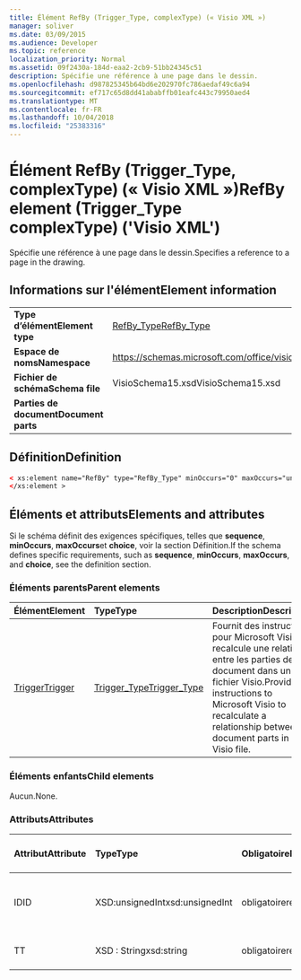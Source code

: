 ```yaml
---
title: Élément RefBy (Trigger_Type, complexType) (« Visio XML »)
manager: soliver
ms.date: 03/09/2015
ms.audience: Developer
ms.topic: reference
localization_priority: Normal
ms.assetid: 09f2430a-184d-eaa2-2cb9-51bb24345c51
description: Spécifie une référence à une page dans le dessin.
ms.openlocfilehash: d987825345b64bd6e202970fc786aedaf49c6a94
ms.sourcegitcommit: ef717c65d8dd41ababffb01eafc443c79950aed4
ms.translationtype: MT
ms.contentlocale: fr-FR
ms.lasthandoff: 10/04/2018
ms.locfileid: "25383316"
---
```

# <a name="refby-element-triggertype-complextype-visio-xml"></a><span data-ttu-id="192dc-103">Élément RefBy (Trigger_Type, complexType) (« Visio XML »)</span><span class="sxs-lookup"><span data-stu-id="192dc-103">RefBy element (Trigger_Type complexType) ('Visio XML')</span></span>

<span data-ttu-id="192dc-104">Spécifie une référence à une page dans le dessin.</span><span class="sxs-lookup"><span data-stu-id="192dc-104">Specifies a reference to a page in the drawing.</span></span>
  
## <a name="element-information"></a><span data-ttu-id="192dc-105">Informations sur l'élément</span><span class="sxs-lookup"><span data-stu-id="192dc-105">Element information</span></span>

|||
|:-----|:-----|
|<span data-ttu-id="192dc-106">**Type d’élément**</span><span class="sxs-lookup"><span data-stu-id="192dc-106">**Element type**</span></span> <br/> |[<span data-ttu-id="192dc-107">RefBy_Type</span><span class="sxs-lookup"><span data-stu-id="192dc-107">RefBy_Type</span></span>](refby_type-complextypevisio-xml.md) <br/> |
|<span data-ttu-id="192dc-108">**Espace de noms**</span><span class="sxs-lookup"><span data-stu-id="192dc-108">**Namespace**</span></span> <br/> |https://schemas.microsoft.com/office/visio/2012/main  <br/> |
|<span data-ttu-id="192dc-109">**Fichier de schéma**</span><span class="sxs-lookup"><span data-stu-id="192dc-109">**Schema file**</span></span> <br/> |<span data-ttu-id="192dc-110">VisioSchema15.xsd</span><span class="sxs-lookup"><span data-stu-id="192dc-110">VisioSchema15.xsd</span></span>  <br/> |
|<span data-ttu-id="192dc-111">**Parties de document**</span><span class="sxs-lookup"><span data-stu-id="192dc-111">**Document parts**</span></span> <br/> ||
   
## <a name="definition"></a><span data-ttu-id="192dc-112">Définition</span><span class="sxs-lookup"><span data-stu-id="192dc-112">Definition</span></span>

```XML
< xs:element name="RefBy" type="RefBy_Type" minOccurs="0" maxOccurs="unbounded" >
</xs:element >
```

## <a name="elements-and-attributes"></a><span data-ttu-id="192dc-113">Éléments et attributs</span><span class="sxs-lookup"><span data-stu-id="192dc-113">Elements and attributes</span></span>

<span data-ttu-id="192dc-114">Si le schéma définit des exigences spécifiques, telles que **sequence**, **minOccurs**, **maxOccurs**et **choice**, voir la section Définition.</span><span class="sxs-lookup"><span data-stu-id="192dc-114">If the schema defines specific requirements, such as **sequence**, **minOccurs**, **maxOccurs**, and **choice**, see the definition section.</span></span> 
  
### <a name="parent-elements"></a><span data-ttu-id="192dc-115">Éléments parents</span><span class="sxs-lookup"><span data-stu-id="192dc-115">Parent elements</span></span>

|<span data-ttu-id="192dc-116">**Élément**</span><span class="sxs-lookup"><span data-stu-id="192dc-116">**Element**</span></span>|<span data-ttu-id="192dc-117">**Type**</span><span class="sxs-lookup"><span data-stu-id="192dc-117">**Type**</span></span>|<span data-ttu-id="192dc-118">**Description**</span><span class="sxs-lookup"><span data-stu-id="192dc-118">**Description**</span></span>|
|:-----|:-----|:-----|
|[<span data-ttu-id="192dc-119">Trigger</span><span class="sxs-lookup"><span data-stu-id="192dc-119">Trigger</span></span>](trigger-elementvisio-xml.md) <br/> |[<span data-ttu-id="192dc-120">Trigger_Type</span><span class="sxs-lookup"><span data-stu-id="192dc-120">Trigger_Type</span></span>](trigger_type-complextypevisio-xml.md) <br/> |<span data-ttu-id="192dc-121">Fournit des instructions pour Microsoft Visio recalcule une relation entre les parties de document dans un fichier Visio.</span><span class="sxs-lookup"><span data-stu-id="192dc-121">Provides instructions to Microsoft Visio to recalculate a relationship between document parts in a Visio file.</span></span>  <br/> |

   
### <a name="child-elements"></a><span data-ttu-id="192dc-122">Éléments enfants</span><span class="sxs-lookup"><span data-stu-id="192dc-122">Child elements</span></span>

<span data-ttu-id="192dc-123">Aucun.</span><span class="sxs-lookup"><span data-stu-id="192dc-123">None.</span></span>
  
### <a name="attributes"></a><span data-ttu-id="192dc-124">Attributs</span><span class="sxs-lookup"><span data-stu-id="192dc-124">Attributes</span></span>

|<span data-ttu-id="192dc-125">**Attribut**</span><span class="sxs-lookup"><span data-stu-id="192dc-125">**Attribute**</span></span>|<span data-ttu-id="192dc-126">**Type**</span><span class="sxs-lookup"><span data-stu-id="192dc-126">**Type**</span></span>|<span data-ttu-id="192dc-127">**Obligatoire**</span><span class="sxs-lookup"><span data-stu-id="192dc-127">**Required**</span></span>|<span data-ttu-id="192dc-128">**Description**</span><span class="sxs-lookup"><span data-stu-id="192dc-128">**Description**</span></span>|<span data-ttu-id="192dc-129">**Valeurs possibles**</span><span class="sxs-lookup"><span data-stu-id="192dc-129">**Possible values**</span></span>|
|:-----|:-----|:-----|:-----|:-----|
|<span data-ttu-id="192dc-130">ID</span><span class="sxs-lookup"><span data-stu-id="192dc-130">ID</span></span>  <br/> |<span data-ttu-id="192dc-131">XSD:unsignedInt</span><span class="sxs-lookup"><span data-stu-id="192dc-131">xsd:unsignedInt</span></span>  <br/> |<span data-ttu-id="192dc-132">obligatoire</span><span class="sxs-lookup"><span data-stu-id="192dc-132">required</span></span>  <br/> |<span data-ttu-id="192dc-133">Spécifie l’attribut ID d’une page dans le dessin.</span><span class="sxs-lookup"><span data-stu-id="192dc-133">Specifies the ID attribute of a page in the drawing.</span></span>  <br/> |<span data-ttu-id="192dc-134">Valeurs du type xsd:unsignedInt.</span><span class="sxs-lookup"><span data-stu-id="192dc-134">Values of the xsd:unsignedInt type.</span></span>  <br/> |
|<span data-ttu-id="192dc-135">T</span><span class="sxs-lookup"><span data-stu-id="192dc-135">T</span></span>  <br/> |<span data-ttu-id="192dc-136">XSD : String</span><span class="sxs-lookup"><span data-stu-id="192dc-136">xsd:string</span></span>  <br/> |<span data-ttu-id="192dc-137">obligatoire</span><span class="sxs-lookup"><span data-stu-id="192dc-137">required</span></span>  <br/> |<span data-ttu-id="192dc-138">Spécifie le type de référence.</span><span class="sxs-lookup"><span data-stu-id="192dc-138">Specifies the reference type.</span></span>  <br/> |<span data-ttu-id="192dc-139">Valeurs du type xsd : String.</span><span class="sxs-lookup"><span data-stu-id="192dc-139">Values of the xsd:string type.</span></span>  <br/> |
   

